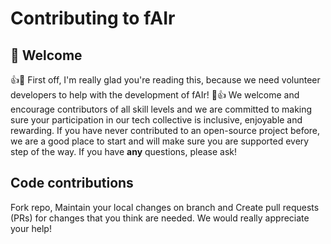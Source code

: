 # Contributing to fAIr

## :hugs: Welcome

:+1::tada: First off, I'm really glad you're reading this, because we need volunteer developers to help with the development of fAIr! :tada::+1:
We welcome and encourage contributors of all skill levels and we are committed to making sure your participation in our tech collective is inclusive, enjoyable and rewarding. If you have never contributed to an open-source project before, we are a good place to start and will make sure you are supported every step of the way. If you have **any** questions, please ask!


## Code contributions

Fork repo, Maintain your local changes on branch and Create pull requests (PRs) for changes that you think are needed. We would really appreciate your help! 
